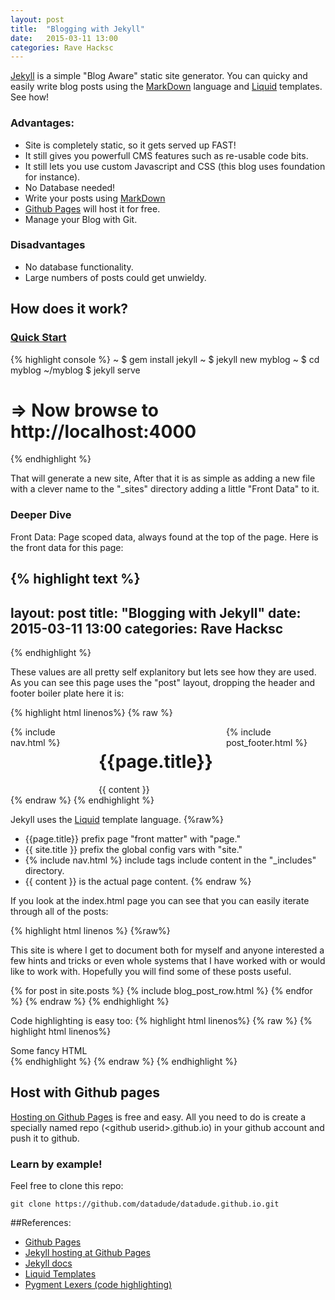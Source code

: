 ```yaml
---
layout: post
title:  "Blogging with Jekyll"
date:   2015-03-11 13:00
categories: Rave Hacksc
---
```


[Jekyll](http://jekyllrb.com/) is a simple "Blog Aware" static site generator.  You can quicky and easily write
blog posts using the [MarkDown](https://help.github.com/articles/markdown-basics/) language and [Liquid](http://liquidmarkup.org/)
templates.  See how!

### Advantages:

 * Site is completely static, so it gets served up FAST!
 * It still gives you powerfull CMS features such as re-usable code bits.
 * It still lets you use custom Javascript and CSS (this blog uses foundation for instance).
 * No Database needed!
 * Write your posts using [MarkDown](https://help.github.com/articles/markdown-basics/)
 * [Github Pages](https://pages.github.com/) will host it for free.
 * Manage your Blog with Git.

### Disadvantages
* No database functionality.
* Large numbers of posts could get unwieldy.


## How does it work?

### [Quick Start](http://jekyllrb.com/docs/quickstart/)

{% highlight console %}
~ $ gem install jekyll
~ $ jekyll new myblog
~ $ cd myblog
~/myblog $ jekyll serve
# => Now browse to http://localhost:4000
{% endhighlight %}

That will generate a new site, After that it is as simple as adding a new file with a clever name to the "_sites"
directory adding a little "Front Data" to it.

### Deeper Dive

Front Data: Page scoped data, always found at the top of the page.
Here is the front data for this page:

{% highlight text %}
 ---
   layout: post
   title:  "Blogging with Jekyll"
   date:   2015-03-11 13:00
   categories: Rave Hacksc
---
{% endhighlight %}

These values are all pretty self explanitory but lets see how they are used.  As you can see this page uses the "post"
 layout, dropping the header and footer boiler plate here it is:

 {% highlight html linenos%}
 {% raw %}
 <div class="row">
     <div class="twelve columns centered">
         {% include nav.html %}
         <!-- Main page content -->
         <div id="wrapper" class="eleven columns centered">
           <div class="post">
             <h1>{{page.title}}</h1>
             {{ content }}
           </div>   <!-- end post -->
         </div><!-- end wrapper -->
         {% include post_footer.html %}
         <!-- End Whole-Body Div -->
     </div>
 </div>
 {% endraw %}
 {% endhighlight %}

Jekyll uses the [Liquid](http://liquidmarkup.org/) template language.
{%raw%}
 * {{page.title}} prefix page "front matter" with "page."
 * {{ site.title }} prefix the global config vars with "site."
 * {% include nav.html %} include tags include content in the "_includes" directory.
 * {{ content }} is the actual page content.
{% endraw %}

If you look at the index.html page you can see that you can easily iterate through all of the posts:


 {% highlight html linenos %}
  {%raw%}
   <p>This site is where I get to document both for myself and anyone interested a few hints and tricks or even whole
       systems that I have worked with or would like to work with.  Hopefully you will find some of these posts useful.</p>
       {% for post in site.posts %}
         {% include blog_post_row.html %}
       {% endfor %}
     <!-- end row -->
   </div>
   {% endraw %}
 {% endhighlight %}

Code highlighting is easy too:
 {% highlight html linenos%}
 {% raw %}
 {% highlight html linenos%}
  <div class="row">
      <div class="twelve columns centered">
          Some fancy HTML
      </div>
  </div>
  {% endhighlight %}
  {% endraw %}
  {% endhighlight %}

## Host with Github pages

[Hosting on Github Pages](http://jekyllrb.com/docs/github-pages/) is free and easy.
All you need to do is create a specially named repo (&lt;github userid&gt;.github.io) in your github account and push it to
github.

### Learn by example!

Feel free to clone this repo:

```
git clone https://github.com/datadude/datadude.github.io.git
```

##References:
* [Github Pages](https://pages.github.com/)
* [Jekyll hosting at Github Pages](http://jekyllrb.com/docs/github-pages/)
* [Jekyll docs](http://jekyllrb.com/docs/home/)
* [Liquid Templates](http://liquidmarkup.org/)
* [Pygment Lexers (code  highlighting)](http://pygments.org/docs/lexers/)

